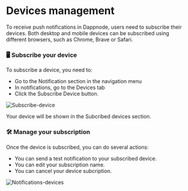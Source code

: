 # Devices management

To receive push notifications in Dappnode, users need to subscribe their devices.
Both desktop and mobile devices can be subscribed using different browsers, such as Chrome, Brave or Safari.

### 🖥️ Subscribe your device

To subscribe a device, you need to:  
- Go to the Notification section in the navigation menu
- In notifications, go to the Devices tab
- Click the Subscribe Device button. 

![Subscribe-device](/img/subscribe-device.png)

Your device will be shown in the Subcribed devices section. 

### 🛠️ Manage your subscription

Once the device is subscribed, you can do several actions: 

- You can send a test notification to your subscribed device.
- You can edit your subscription name.
- You can cancel your device subcription. 

![Notifications-devices](/img/notifications-devices.png)



